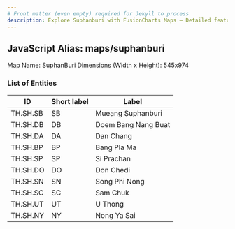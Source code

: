 ```yaml
---
# Front matter (even empty) required for Jekyll to process
description: Explore Suphanburi with FusionCharts Maps – Detailed features for seamless integration. Try now & enhance your data visualization today! 
---
```


## JavaScript Alias: maps/suphanburi

Map Name: SuphanBuri
Dimensions (Width x Height): 545x974

### List of Entities

| ID       | Short label | Label               |
| -------- | ----------- | ------------------- |
| TH.SH.SB | SB          | Mueang Suphanburi   |
| TH.SH.DB | DB          | Doem Bang Nang Buat |
| TH.SH.DA | DA          | Dan Chang           |
| TH.SH.BP | BP          | Bang Pla Ma         |
| TH.SH.SP | SP          | Si Prachan          |
| TH.SH.DO | DO          | Don Chedi           |
| TH.SH.SN | SN          | Song Phi Nong       |
| TH.SH.SC | SC          | Sam Chuk            |
| TH.SH.UT | UT          | U Thong             |
| TH.SH.NY | NY          | Nong Ya Sai         |
